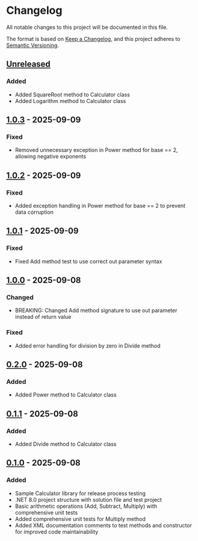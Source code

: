 # Changelog

All notable changes to this project will be documented in this file.

The format is based on [Keep a Changelog](https://keepachangelog.com/en/1.1.0/),
and this project adheres to [Semantic Versioning](https://semver.org/spec/v2.0.0.html).

## [Unreleased]

### Added

- Added SquareRoot method to Calculator class
- Added Logarithm method to Calculator class

## [1.0.3] - 2025-09-09

### Fixed

- Removed unnecessary exception in Power method for base == 2, allowing negative exponents

## [1.0.2] - 2025-09-09

### Fixed

- Added exception handling in Power method for base == 2 to prevent data corruption

## [1.0.1] - 2025-09-09

### Fixed

- Fixed Add method test to use correct out parameter syntax

## [1.0.0] - 2025-09-08

### Changed

- BREAKING: Changed Add method signature to use out parameter instead of return value

### Fixed

- Added error handling for division by zero in Divide method

## [0.2.0] - 2025-09-08

### Added

- Added Power method to Calculator class

## [0.1.1] - 2025-09-08

### Added

- Added Divide method to Calculator class

## [0.1.0] - 2025-09-08

### Added

- Sample Calculator library for release process testing
- .NET 8.0 project structure with solution file and test project
- Basic arithmetic operations (Add, Subtract, Multiply) with comprehensive unit tests
- Added comprehensive unit tests for Multiply method
- Added XML documentation comments to test methods and constructor for improved code maintainability

[unreleased]: https://github.com/neolution-ch/Neolution.ReleaseProcessTest.Test2/compare/v1.0.3...HEAD
[0.2.0]: https://github.com/neolution-ch/Neolution.ReleaseProcessTest.Test2/compare/v0.1.1...v0.2.0
[0.1.1]: https://github.com/neolution-ch/Neolution.ReleaseProcessTest.Test2/compare/v0.1.0...v0.1.1
[0.1.0]: https://github.com/neolution-ch/Neolution.ReleaseProcessTest.Test2/compare/v0.1.0-rc.0...v0.1.0

[1.0.2]: https://github.com/neolution-ch/Neolution.ReleaseProcessTest.Test2/compare/v1.0.1...v1.0.2
[1.0.1]: https://github.com/neolution-ch/Neolution.ReleaseProcessTest.Test2/compare/v1.0.0...v1.0.1
[1.0.0]: https://github.com/neolution-ch/Neolution.ReleaseProcessTest.Test2/compare/v1.0.0-rc.0...v1.0.0

[1.0.3]: https://github.com/neolution-ch/Neolution.ReleaseProcessTest.Test2/compare/v1.0.3-rc.0...v1.0.3
